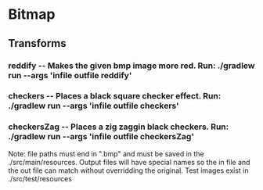 # Bitmap
## Transforms
### reddify -- Makes the given bmp image more red. Run: ./gradlew run --args 'infile outfile reddify'
### checkers -- Places a black square checker effect. Run: ./gradlew run --args 'infile outfile checkers'
### checkersZag -- Places a zig zaggin black checkers. Run: ./gradlew run --args 'infile outfile checkersZag'
Note: file paths must end in ".bmp" and must be saved in the ./src/main/resources. Output files will have special names so the in file and the out file can match without overridding the original. Test images exist in ./src/test/resources
